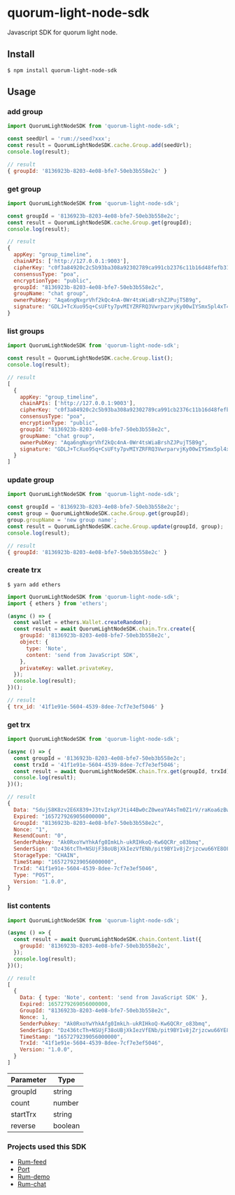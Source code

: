 # quorum-light-node-sdk
Javascript SDK for quorum light node.

## Install
```
$ npm install quorum-light-node-sdk
```

## Usage

### add group
``` javascript
import QuorumLightNodeSDK from 'quorum-light-node-sdk';

const seedUrl = 'rum://seed?xxx';
const result = QuorumLightNodeSDK.cache.Group.add(seedUrl);
console.log(result);
```

``` javascript
// result
{ groupId: '8136923b-8203-4e08-bfe7-50eb3b558e2c' }
```

### get group
``` javascript
import QuorumLightNodeSDK from 'quorum-light-node-sdk';

const groupId = '8136923b-8203-4e08-bfe7-50eb3b558e2c';
const result = QuorumLightNodeSDK.cache.Group.get(groupId);
console.log(result);
```
``` javascript
// result
{
  appKey: "group_timeline",
  chainAPIs: ['http://127.0.0.1:9003'],
  cipherKey: "c0f3a84920c2c5b93ba308a92302789ca991cb2376c11b16d48fefb31666d5d2",
  consensusType: "poa",
  encryptionType: "public",
  groupId: "8136923b-8203-4e08-bfe7-50eb3b558e2c",
  groupName: "chat group",
  ownerPubKey: "Aqa6ngNxgrVhf2kQc4nA-0Wr4tsWiaBrshZJPujT5B9g",
  signature: "GDLJ+TcXuo95q+CsUFty7pvMIYZRFRQ3VwrparvjKy00wIYSmx5pl4xT4ALb6AVgNei/is5kn1MuXfh9b5wB+QE=",
}
```

### list groups
``` javascript
import QuorumLightNodeSDK from 'quorum-light-node-sdk';

const result = QuorumLightNodeSDK.cache.Group.list();
console.log(result);
```
``` javascript
// result
[
  {
    appKey: "group_timeline",
    chainAPIs: ['http://127.0.0.1:9003'],
    cipherKey: "c0f3a84920c2c5b93ba308a92302789ca991cb2376c11b16d48fefb31666d5d2",
    consensusType: "poa",
    encryptionType: "public",
    groupId: "8136923b-8203-4e08-bfe7-50eb3b558e2c",
    groupName: "chat group",
    ownerPubKey: "Aqa6ngNxgrVhf2kQc4nA-0Wr4tsWiaBrshZJPujT5B9g",
    signature: "GDLJ+TcXuo95q+CsUFty7pvMIYZRFRQ3VwrparvjKy00wIYSmx5pl4xT4ALb6AVgNei/is5kn1MuXfh9b5wB+QE=",
  }
]
```

### update group
``` javascript
import QuorumLightNodeSDK from 'quorum-light-node-sdk';

const groupId = '8136923b-8203-4e08-bfe7-50eb3b558e2c';
const group = QuorumLightNodeSDK.cache.Group.get(groupId);
group.groupName = 'new group name';
const result = QuorumLightNodeSDK.cache.Group.update(groupId, group);
console.log(result);
```
``` javascript
// result
{ groupId: '8136923b-8203-4e08-bfe7-50eb3b558e2c' }
```

### create trx
```
$ yarn add ethers
```
``` javascript
import QuorumLightNodeSDK from 'quorum-light-node-sdk';
import { ethers } from 'ethers';

(async () => {
  const wallet = ethers.Wallet.createRandom();
  const result = await QuorumLightNodeSDK.chain.Trx.create({
    groupId: '8136923b-8203-4e08-bfe7-50eb3b558e2c',
    object: {
      type: 'Note',
      content: 'send from JavaScript SDK',
    },
    privateKey: wallet.privateKey,
  });
  console.log(result);
})();
```
``` javascript
// result
{ trx_id: '41f1e91e-5604-4539-8dee-7cf7e3ef5046' }
```

### get trx
``` javascript
import QuorumLightNodeSDK from 'quorum-light-node-sdk';

(async () => {
  const groupId = '8136923b-8203-4e08-bfe7-50eb3b558e2c';
  const trxId = '41f1e91e-5604-4539-8dee-7cf7e3ef5046';
  const result = await QuorumLightNodeSDK.chain.Trx.get(groupId, trxId);
  console.log(result);
})();
```
``` javascript
// result
{
  Data: "SdujS8K8zv2E6X839+J3tvIzkpYJti44Bw0cZ0weaYA4sTm0Z1rV/raKoa6zBwrAZYM9Zs+QdLS06jCVcaIvZrDqZysuAbTA/0JPmWVcLRdoiipdjAe6ov35f7WgVps6iSKUrw==",
  Expired: "1657279269056000000",
  GroupId: "8136923b-8203-4e08-bfe7-50eb3b558e2c",
  Nonce: "1",
  ResendCount: "0",
  SenderPubkey: "Ak0RxoYwYhkAfg0ImkLh-ukRIHkoQ-Kw6QCRr_o83bmq",
  SenderSign: "Dz436tcTh+NSUjF38oUBjXkIezVfENb/pit9BY1v8jZrjzcwu66YE8OFO9/MzRNIkhgTK2wulfmk51mzJz/9Txs=",
  StorageType: "CHAIN",
  TimeStamp: "1657279239056000000",
  TrxId: "41f1e91e-5604-4539-8dee-7cf7e3ef5046",
  Type: "POST",
  Version: "1.0.0",
}
```

### list contents
``` javascript
import QuorumLightNodeSDK from 'quorum-light-node-sdk';

(async () => {
  const result = await QuorumLightNodeSDK.chain.Content.list({
    groupId: '8136923b-8203-4e08-bfe7-50eb3b558e2c',
  });
  console.log(result);
})();
```
``` javascript
// result
[
  {
    Data: { type: 'Note', content: 'send from JavaScript SDK' },
    Expired: 1657279269056000000,
    GroupId: "8136923b-8203-4e08-bfe7-50eb3b558e2c",
    Nonce: 1,
    SenderPubkey: "Ak0RxoYwYhkAfg0ImkLh-ukRIHkoQ-Kw6QCRr_o83bmq",
    SenderSign: "Dz436tcTh+NSUjF38oUBjXkIezVfENb/pit9BY1v8jZrjzcwu66YE8OFO9/MzRNIkhgTK2wulfmk51mzJz/9Txs=",
    TimeStamp: "1657279239056000000",
    TrxId: "41f1e91e-5604-4539-8dee-7cf7e3ef5046",
    Version: "1.0.0",
  }
]
```
| Parameter      | Type |
| ----------- | ----------- |
| groupId      | string       |
| count   | number        |
| startTrx   | string        |
| reverse   | boolean        |

### Projects used this SDK

- [Rum-feed](https://github.com/okdaodine/rum-feed)
- [Port](https://github.com/rumsystem/nft-bbs)
- [Rum-demo](https://github.com/okdaodine/rum-demo)
- [Rum-chat](https://github.com/okdaodine/rum-chat)